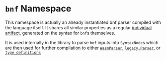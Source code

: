 # `bnf` Namespace

This namespace is actually an already instantiated bnf parser compiled with the language itself.
It shares all similar properties as a regular [individual artifact](/artifact/individual),
generated on the syntax for `bnf`s themselves.

It is used internally in the library to parse `bnf` inputs into `SyntaxNode`s
which are then used for further compilation to either [`WasmParser`](/api/wasm/#generatewasm),
[`legacy.Parser`](/legacy/api/#parser), or [`type definitions`](/api/wasm#compiletypes)